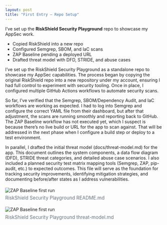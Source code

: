 ```yaml
---
layout: post
title: "First Entry — Repo Setup"
---
```


I’ve set up the **RiskShield Security Playground** repo to showcase my AppSec work.  
- Copied RiskShield into a new repo  
- Configured Semgrep, SBOM, and IaC scans  
- ZAP Baseline pending a deployed URL  
- Drafted threat model with DFD, STRIDE, and abuse cases  

I’ve set up the RiskShield Security Playground as a standalone repo to showcase my AppSec capabilities. The process began by copying the original RiskShield repo into a new repository under my account, ensuring I had full control to experiment with security tooling. Once in place, I configured multiple GitHub Actions workflows to automate security scans.

So far, I’ve verified that the Semgrep, SBOM/Dependency Audit, and IaC workflows are working as expected. I had to log into Semgrep and configure the correct YAML file from their dashboard, but after that adjustment, the scans are running smoothly and reporting back to GitHub. The ZAP Baseline workflow has not executed yet, which I suspect is because there’s no live build or URL for the app to scan against. That will be addressed in the next phase when I configure a build step or deploy to a test environment.

In parallel, I drafted the initial threat model (docs/threat-model.md) for the app. This document outlines the system components, a data flow diagram (DFD), STRIDE threat categories, and detailed abuse case scenarios. I also included a planned security test matrix mapping tools (Semgrep, ZAP, pip-audit, etc.) to expected outcomes. This file will serve as the foundation for tracking security improvements, identifying mitigation strategies, and documenting before/after states as I address vulnerabilities.

<figure style="margin:1.2rem 0;">
  <img src="{{ site.baseurl }}/assets/images/posts_imgs/repo_README.png"
       alt="ZAP Baseline first run" style="max-width:100%;height:auto;">
  <figcaption style="color:#6a737d;font-size:.95rem;margin-top:.4rem;">
    RiskShield Security Playground README.md
  </figcaption>
</figure>

<figure style="margin:1.2rem 0;">
  <img src="{{ site.baseurl }}/assets/images/posts_imgs/threat-model.png"
       alt="ZAP Baseline first run" style="max-width:100%;height:auto;">
  <figcaption style="color:#6a737d;font-size:.95rem;margin-top:.4rem;">
    RiskShield Security Playground threat-model.md
  </figcaption>
</figure>


